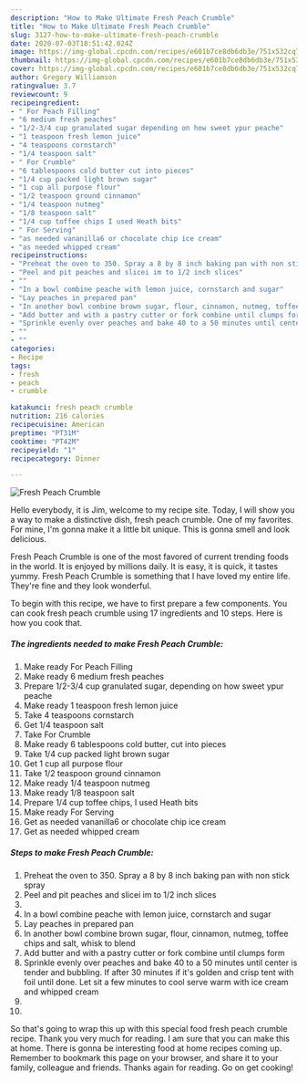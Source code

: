 ```yaml
---
description: "How to Make Ultimate Fresh Peach Crumble"
title: "How to Make Ultimate Fresh Peach Crumble"
slug: 3127-how-to-make-ultimate-fresh-peach-crumble
date: 2020-07-03T18:51:42.024Z
image: https://img-global.cpcdn.com/recipes/e601b7ce8db6db3e/751x532cq70/fresh-peach-crumble-recipe-main-photo.jpg
thumbnail: https://img-global.cpcdn.com/recipes/e601b7ce8db6db3e/751x532cq70/fresh-peach-crumble-recipe-main-photo.jpg
cover: https://img-global.cpcdn.com/recipes/e601b7ce8db6db3e/751x532cq70/fresh-peach-crumble-recipe-main-photo.jpg
author: Gregory Williamson
ratingvalue: 3.7
reviewcount: 9
recipeingredient:
- " For Peach Filling"
- "6 medium fresh peaches"
- "1/2-3/4 cup granulated sugar depending on how sweet ypur peache"
- "1 teaspoon fresh lemon juice"
- "4 teaspoons cornstarch"
- "1/4 teaspoon salt"
- " For Crumble"
- "6 tablespoons cold butter cut into pieces"
- "1/4 cup packed light brown sugar"
- "1 cup all purpose flour"
- "1/2 teaspoon ground cinnamon"
- "1/4 teaspoon nutmeg"
- "1/8 teaspoon salt"
- "1/4 cup toffee chips I used Heath bits"
- " For Serving"
- "as needed vananilla6 or chocolate chip ice cream"
- "as needed whipped cream"
recipeinstructions:
- "Preheat the oven to 350. Spray a 8 by 8 inch baking pan with non stick spray"
- "Peel and pit peaches and slicei im to 1/2 inch slices"
- ""
- "In a bowl combine peache with lemon juice, cornstarch and sugar"
- "Lay peaches in prepared pan"
- "In another bowl combine brown sugar, flour, cinnamon, nutmeg, toffee chips and salt, whisk to blend"
- "Add butter and with a pastry cutter or fork combine until clumps form"
- "Sprinkle evenly over peaches and bake 40 to a 50 minutes until center is tender and bubbling. If after 30 minutes if it&#39;s golden and crisp tent with foil until done. Let sit a few minutes to cool serve warm with ice cream and whipped cream"
- ""
- ""
categories:
- Recipe
tags:
- fresh
- peach
- crumble

katakunci: fresh peach crumble 
nutrition: 216 calories
recipecuisine: American
preptime: "PT31M"
cooktime: "PT42M"
recipeyield: "1"
recipecategory: Dinner

---
```



![Fresh Peach Crumble](https://img-global.cpcdn.com/recipes/e601b7ce8db6db3e/751x532cq70/fresh-peach-crumble-recipe-main-photo.jpg)

Hello everybody, it is Jim, welcome to my recipe site. Today, I will show you a way to make a distinctive dish, fresh peach crumble. One of my favorites. For mine, I'm gonna make it a little bit unique. This is gonna smell and look delicious.

Fresh Peach Crumble is one of the most favored of current trending foods in the world. It is enjoyed by millions daily. It is easy, it is quick, it tastes yummy. Fresh Peach Crumble is something that I have loved my entire life. They're fine and they look wonderful.




To begin with this recipe, we have to first prepare a few components. You can cook fresh peach crumble using 17 ingredients and 10 steps. Here is how you cook that.

<!--inarticleads1-->

##### The ingredients needed to make Fresh Peach Crumble:

1. Make ready  For Peach Filling
1. Make ready 6 medium fresh peaches
1. Prepare 1/2-3/4 cup granulated sugar, depending on how sweet ypur peache
1. Make ready 1 teaspoon fresh lemon juice
1. Take 4 teaspoons cornstarch
1. Get 1/4 teaspoon salt
1. Take  For Crumble
1. Make ready 6 tablespoons cold butter, cut into pieces
1. Take 1/4 cup packed light brown sugar
1. Get 1 cup all purpose flour
1. Take 1/2 teaspoon ground cinnamon
1. Make ready 1/4 teaspoon nutmeg
1. Make ready 1/8 teaspoon salt
1. Prepare 1/4 cup toffee chips, I used Heath bits
1. Make ready  For Serving
1. Get as needed vananilla6 or chocolate chip ice cream
1. Get as needed whipped cream




<!--inarticleads2-->

##### Steps to make Fresh Peach Crumble:

1. Preheat the oven to 350. Spray a 8 by 8 inch baking pan with non stick spray
1. Peel and pit peaches and slicei im to 1/2 inch slices
1. 
1. In a bowl combine peache with lemon juice, cornstarch and sugar
1. Lay peaches in prepared pan
1. In another bowl combine brown sugar, flour, cinnamon, nutmeg, toffee chips and salt, whisk to blend
1. Add butter and with a pastry cutter or fork combine until clumps form
1. Sprinkle evenly over peaches and bake 40 to a 50 minutes until center is tender and bubbling. If after 30 minutes if it&#39;s golden and crisp tent with foil until done. Let sit a few minutes to cool serve warm with ice cream and whipped cream
1. 
1. 




So that's going to wrap this up with this special food fresh peach crumble recipe. Thank you very much for reading. I am sure that you can make this at home. There is gonna be interesting food at home recipes coming up. Remember to bookmark this page on your browser, and share it to your family, colleague and friends. Thanks again for reading. Go on get cooking!
